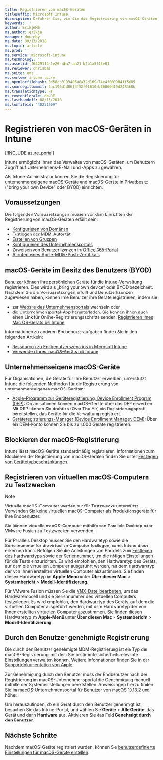 ```yaml
---
title: Registrieren von macOS-Geräten
titlesuffix: Microsoft Intune
description: Erfahren Sie, wie Sie die Registrierung von macOS-Geräten in Intune einrichten.
keywords: ''
author: ErikjeMS
ms.author: erikje
manager: dougeby
ms.date: 08/13/2018
ms.topic: article
ms.prod: ''
ms.service: microsoft-intune
ms.technology: ''
ms.assetid: 46429114-2e26-4ba7-aa21-b2b1a5643e01
ms.reviewer: chrisbal
ms.suite: ems
ms.custom: intune-azure
ms.openlocfilehash: 0d58cb3199405a8a32d169e74e4f0009841f5d09
ms.sourcegitcommit: 0ac196d1d06f4f52f01610eb26060419d248168b
ms.translationtype: HT
ms.contentlocale: de-DE
ms.lasthandoff: 08/13/2018
ms.locfileid: "40251709"
---
```

# <a name="set-up-enrollment-for-macos-devices-in-intune"></a>Registrieren von macOS-Geräten in Intune

[!INCLUDE [azure_portal](./includes/azure_portal.md)]

Intune ermöglicht Ihnen das Verwalten von macOS-Geräten, um Benutzern Zugriff auf Unternehmens-E-Mail und -Apps zu gewähren.

Als Intune-Administrator können Sie die Registrierung für unternehmenseigene macOS-Geräte und macOS-Geräte in Privatbesitz ("bring your own Device" oder BYOD) einrichten. 

## <a name="prerequisites"></a>Voraussetzungen

Die folgenden Voraussetzungen müssen vor dem Einrichten der Registrierung von macOS-Geräten erfüllt sein:

- [Konfigurieren von Domänen](custom-domain-name-configure.md)
- [Festlegen der MDM-Autorität](mdm-authority-set.md)
- [Erstellen von Gruppen](https://docs.microsoft.com/intune-classic/get-started/start-with-a-paid-subscription-to-microsoft-intune-step-5)
- [Konfigurieren des Unternehmensportals](company-portal-app.md)
- Zuweisen von Benutzerlizenzen im [Office 365-Portal](http://go.microsoft.com/fwlink/p/?LinkId=698854)
- [Abrufen eines Apple-MDM-Push-Zertifikats](apple-mdm-push-certificate-get.md)

## <a name="user-owned-macos-devices-byod"></a>macOS-Geräte im Besitz des Benutzers (BYOD)

Benutzer können ihre persönlichen Geräte für die Intune-Verwaltung registrieren. Dies wird als „bring your own device“ oder BYOD bezeichnet. Nachdem Sie die Voraussetzungen erfüllt und Benutzerlizenzen zugewiesen haben, können Ihre Benutzer ihre Geräte registrieren, indem sie
- zur [Website des Unternehmensportals](https://portal.manage.microsoft.com) wechseln oder
- die Unternehmensportal-App herunterladen.
Sie können ihnen auch einen Link für Online-Registrierungsschritte senden: [Registrieren Ihres Mac OS-Geräts bei Intune](https://docs.microsoft.com/intune-user-help/enroll-your-device-in-intune-macos).

Informationen zu anderen Endbenutzeraufgaben finden Sie in den folgenden Artikeln:

- [Ressourcen zu Endbenutzerszenarios in Microsoft Intune](end-user-educate.md)
- [Verwenden Ihres macOS-Geräts mit Intune](/intune-user-help/using-your-macos-device-with-intune)

## <a name="company-owned-macos-devices"></a>Unternehmenseigene macOS-Geräte
Für Organisationen, die Geräte für Ihre Benutzer erwerben, unterstützt Intune die folgenden Methoden für die Registrierung von unternehmenseigenen macOS-Geräten:
- [Apple-Programm zur Geräteregistrierung, Device Enrollment Program (DEP)](device-enrollment-program-enroll-macos.md): Organisationen können macOS-Geräte über das DEP erwerben. Mit DEP können Sie drahtlos (Over The Air) ein Registrierungsprofil bereitstellen, das Geräte für die Verwaltung registriert.
- [Geräteregistrierungs-Manager (Device Enrollment Manager, DEM)](device-enrollment-manager-enroll.md): Über ein DEM-Konto können Sie bis zu 1.000 Geräte registrieren.

## <a name="block-macos-enrollment"></a>Blockieren der macOS-Registrierung
Intune lässt macOS-Geräte standardmäßig registrieren. Informationen zum Blockieren der Registrierung von macOS-Geräten finden Sie unter [Festlegen von Gerätetypbeschränkungen](enrollment-restrictions-set.md).

## <a name="enroll-virtual-macos-machines-for-testing"></a>Registrieren von virtuellen macOS-Computern zu Testzwecken

> [!NOTE]
> Virtuelle macOS-Computer werden nur für Testzwecke unterstützt. Verwenden Sie keine virtuellen macOS-Computer als Produktionsgeräte für Ihre Endbenutzer. 

Sie können virtuelle macOS-Computer mithilfe von Parallels Desktop oder VMware Fusion zu Testzwecken verwenden. 

Für Parallels Desktop müssen Sie den Hardwaretyp sowie die Seriennummer für die virtuellen Computer festlegen, damit Intune diese erkennen kann. Befolgen Sie die Anleitungen von Parallels zum [Festlegen des Hardwaretyps](http://kb.parallels.com/123594) sowie der [Seriennummer](http://kb.parallels.com/123455), um die nötigen Einstellungen für die Tests einzurichten. Es wird empfohlen, den Hardwaretyp des Geräts, auf dem die virtuellen Computer ausgeführt werden, mit dem Hardwaretyp der von Ihnen erstellten virtuellen Computer abzustimmen. Sie finden diesen Hardwaretyp im **Apple-Menü** unter **Über diesen Mac** > **Systembericht** > **Modell-Identifizierung**. 

Für VMware Fusion müssen Sie die [VMX-Datei bearbeiten](https://kb.vmware.com/s/article/1014782), um das Hardwaremodell und die Seriennummer des virtuellen Computers festzulegen. Es wird empfohlen, den Hardwaretyp des Geräts, auf dem die virtuellen Computer ausgeführt werden, mit dem Hardwaretyp der von Ihnen erstellten virtuellen Computer abzustimmen. Sie finden diesen Hardwaretyp im **Apple-Menü** unter **Über diesen Mac** > **Systembericht** > **Modell-Identifizierung**. 

## <a name="user-approved-enrollment"></a>Durch den Benutzer genehmigte Registrierung

Die durch den Benutzer genehmigte MDM-Registrierung ist ein Typ der macOS-Registrierung, mit dem Sie bestimmte sicherheitsrelevante Einstellungen verwalten können. Weitere Informationen finden Sie in der [Supportdokumentation von Apple](https://support.apple.com/HT208019).

Zur Genehmigung durch den Benutzer muss der Endbenutzer nach der Registrierung im macOS-Unternehmensportal die Genehmigung manuell mithilfe der Systemeinstellungen bereitstellen. Anweisungen hierzu finden Sie im macOS-Unternehmensportal für Benutzer von macOS 10.13.2 und höher.

Um herauszufinden, ob ein Gerät durch den Benutzer genehmigt ist, besuchen Sie das Intune-Portal, und wählen Sie **Geräte** > **Alle Geräte**, das Gerät und dann **Hardware** aus. Aktivieren Sie das Feld **Genehmigt durch den Benutzer**.

## <a name="next-steps"></a>Nächste Schritte

Nachdem macOS-Geräte registriert wurden, können Sie [benutzerdefinierte Einstellungen für macOS-Geräte erstellen](custom-settings-macos.md).

